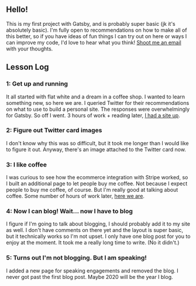 ## Hello!

This is my first project with Gatsby, and is probably super basic (jk it's absolutely basic). I'm fully open to recommendations on how to make all of this better, so if you have ideas of fun things I can try out on here or ways I can improve my code, I'd love to hear what you think! [Shoot me an email](mailto:kelly@thetaproom.com) with your thoughts.

## Lesson Log

### 1: Get up and running

It all started with flat white and a dream in a coffee shop. I wanted to learn something new, so here we are. I queried Twitter for their recommendations on what to use to build a personal site. The responses were overwhelmingly for Gatsby. So off I went. 3 hours of work + reading later, [I had a site up](https://kvlly.com).

### 2: Figure out Twitter card images

I don't know why this was so difficult, but it took me longer than I would like to figure it out. Anyway, there's an image attached to the Twitter card now.

### 3: I like coffee

I was curious to see how the ecommerce integration with Stripe worked, so I built an additional page to let people buy me coffee. Not because I expect people to buy me coffee, of course. But I'm really good at talking about coffee. Some number of hours of work later, [here we are](https://kvlly.com/buy-kelly-coffee).

### 4: Now I can blog! Wait... now I have to blog

I figure if I'm going to talk about blogging, I should probably add it to my site as well. I don't have comments on there yet and the layout is super basic, but it technically works so I'm not upset. I only have one blog post for you to enjoy at the moment. It took me a really long time to write. (No it didn't.)

### 5: Turns out I'm not blogging. But I am speaking!

I added a new page for speaking engagements and removed the blog. I never got past the first blog post. Maybe 2020 will be the year I blog.
